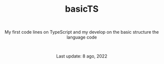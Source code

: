 <h1 align="center">basicTS</h1>
<br>
<p align="center">My first code lines on TypeScript and my develop on the basic structure the language code</p>
<br>
<p align="center">Last update: 8 ago, 2022</p>